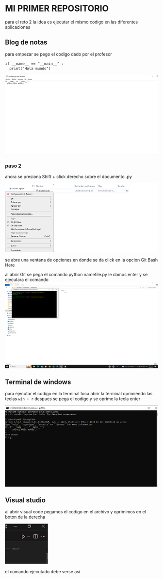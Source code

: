 # MI PRIMER REPOSITORIO
para el reto 2 la idea es ejecutar el mismo codigo en las diferentes aplicaciones 
## Blog de notas 
para empezar se pego el codigo dado por el profesor 
```
if __name__ == "__main__" :
  print("Hola mundo")
```
![](https://github.com/shalomtorress/reto2/blob/main/Captura%20de%20pantalla%20(3).png)

### paso 2
ahora se presiona Shift + click derecho sobre el documento .py

![](https://github.com/shalomtorress/reto2/blob/main/Captura%20de%20pantalla%20(4).png)

se abre una ventana de opciones en donde se da click en la opcion Git Bash Here 

al abrir Git se pega el comando python namefile.py 
le damos enter y se ejecutara el comando 
![](https://github.com/shalomtorress/reto2/blob/main/Captura%20de%20pantalla%20(5).png)
## Terminal de windows 
para ejecutar el codigo en la terminal toca abrir la terminal oprimiendo las teclas 
`win + r`
despues se pega el codigo y se oprime la tecla enter 

![](https://github.com/shalomtorress/reto2/blob/main/Captura%20de%20pantalla%20(6).png)

## Visual studio
al abrir visual code pegamos el codigo en el archivo y oprimimos en el boton de la derecha

![](https://github.com/shalomtorress/reto2/blob/main/Captura%20de%20pantalla%20(8).png)

el comando ejecutado debe verse asi 





